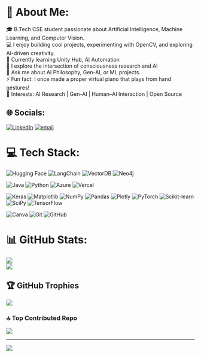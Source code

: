 # 💫 About Me:
🎓 B.Tech CSE student passionate about Artificial Intelligence, Machine Learning, and Computer Vision.<br>💻 I enjoy building cool projects, experimenting with OpenCV, and exploring AI-driven creativity.<br>🚀 Currently learning Unity Hub, AI Automation<br>🌱 I explore the intersection of consciousness research and AI<br>💬 Ask me about AI Philosophy, Gen-AI, or ML projects.<br>⚡ Fun fact: I once made a proper virtual piano that plays from hand gestures!<br>🧠 Interests: AI Research | Gen-AI | Human–AI Interaction | Open Source


## 🌐 Socials:
[![LinkedIn](https://img.shields.io/badge/LinkedIn-%230077B5.svg?logo=linkedin&logoColor=white)](https://linkedin.com/in/dhananjay-jaiswal) [![email](https://img.shields.io/badge/Email-D14836?logo=gmail&logoColor=white)](mailto:dhananjayjaiswal505@gmail.com) 

# 💻 Tech Stack:
![Hugging Face](https://img.shields.io/badge/Hugging%20Face-FFCC00?style=for-the-badge&logo=huggingface&logoColor=black)
![LangChain](https://img.shields.io/badge/LangChain-0A66C2?style=for-the-badge&logo=chainlink&logoColor=white)
![VectorDB](https://img.shields.io/badge/VectorDB-5C2D91?style=for-the-badge&logo=vectordb&logoColor=white)
![Neo4j](https://img.shields.io/badge/Neo4j-018BFF?style=for-the-badge&logo=neo4j&logoColor=white)

![Java](https://img.shields.io/badge/Java-%23ED8B00.svg?style=for-the-badge&logo=openjdk&logoColor=white)
![Python](https://img.shields.io/badge/Python-3670A0?style=for-the-badge&logo=python&logoColor=ffdd54)
![Azure](https://img.shields.io/badge/Azure-%230072C6.svg?style=for-the-badge&logo=microsoftazure&logoColor=white)
![Vercel](https://img.shields.io/badge/Vercel-%23000000.svg?style=for-the-badge&logo=vercel&logoColor=white)

![Keras](https://img.shields.io/badge/Keras-%23D00000.svg?style=for-the-badge&logo=Keras&logoColor=white)
![Matplotlib](https://img.shields.io/badge/Matplotlib-%23ffffff.svg?style=for-the-badge&logo=Matplotlib&logoColor=black)
![NumPy](https://img.shields.io/badge/NumPy-%23013243.svg?style=for-the-badge&logo=numpy&logoColor=white)
![Pandas](https://img.shields.io/badge/Pandas-%23150458.svg?style=for-the-badge&logo=pandas&logoColor=white)
![Plotly](https://img.shields.io/badge/Plotly-%233F4F75.svg?style=for-the-badge&logo=plotly&logoColor=white)
![PyTorch](https://img.shields.io/badge/PyTorch-%23EE4C2C.svg?style=for-the-badge&logo=PyTorch&logoColor=white)
![Scikit-learn](https://img.shields.io/badge/Scikit--learn-%23F7931E.svg?style=for-the-badge&logo=scikit-learn&logoColor=white)
![SciPy](https://img.shields.io/badge/SciPy-%230C55A5.svg?style=for-the-badge&logo=scipy&logoColor=white)
![TensorFlow](https://img.shields.io/badge/TensorFlow-%23FF6F00.svg?style=for-the-badge&logo=TensorFlow&logoColor=white)

![Canva](https://img.shields.io/badge/Canva-%2300C4CC.svg?style=for-the-badge&logo=Canva&logoColor=white)
![Git](https://img.shields.io/badge/Git-%23F05033.svg?style=for-the-badge&logo=git&logoColor=white)
![GitHub](https://img.shields.io/badge/GitHub-%23121011.svg?style=for-the-badge&logo=github&logoColor=white)

# 📊 GitHub Stats:

![](https://nirzak-streak-stats.vercel.app/?user=Dannny-cell&theme=dark&hide_border=false)<br/>
![](https://github-readme-stats.vercel.app/api/top-langs/?username=Dannny-cell&theme=dark&hide_border=false&include_all_commits=true&count_private=true&layout=compact)

## 🏆 GitHub Trophies
![](https://github-profile-trophy.vercel.app/?username=Dannny-cell&theme=radical&no-frame=false&no-bg=false&margin-w=4)

### 🔝 Top Contributed Repo
![](https://github-contributor-stats.vercel.app/api?username=Dannny-cell&limit=5&theme=radical&combine_all_yearly_contributions=true)

---
[![](https://visitcount.itsvg.in/api?id=Dannny-cell&icon=0&color=0)](https://visitcount.itsvg.in)

<!-- Proudly created with GPRM ( https://gprm.itsvg.in ) -->
